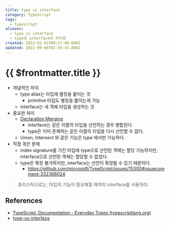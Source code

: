 ```yaml
---
title: type vs interface
category: TypeScript
tags:
  - typescript
aliases:
  - type vs interface
  - type과 interface의 차이점
created: 2022-01-01T09:27:00.000Z
updated: 2022-09-06T02:59:43.896Z
---
```


# {{ $frontmatter.title }}

- 개념적인 차이
  - type alias는 타입에 별칭을 붙이는 것
    - primitive 타입도 별칭을 붙이는게 가능
  - interface는 새 객체 타입을 생성하는 것
- 중요한 차이
  - [Declaration Merging](https://www.typescriptlang.org/docs/handbook/declaration-merging.html)
    - interface는 같은 이름의 타입을 선언하는 경우 병합된다.
    - type은 이미 존재하는 같은 이름의 타입을 다시 선언할 수 없다.
  - Union, Intersect 와 같은 기능은 type 에서만 가능하다.
- 직접 겪은 문제
  - index signature를 가진 타입에 type으로 선언된 객체는 할당 가능하지만, interface으로 선언된 객체는 할당할 수 없었다.
  - type은 확장 불가하지만, interface는 선언이 확장될 수 있기 때문이다.
    - https://github.com/microsoft/TypeScript/issues/15300#issuecomment-332366024

> 휴리스틱으로는, 타입의 기능이 필요해질 때까지 interface를 사용하라.

## References

- [TypeScript: Documentation - Everyday Types (typescriptlang.org)](https://www.typescriptlang.org/docs/handbook/2/everyday-types.html#differences-between-type-aliases-and-interfaces)
- [type-vs-interface](https://i.stack.imgur.com/6Tjyp.png)
